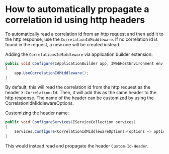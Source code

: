 # How to automatically propagate a correlation id using http headers

To automatically read a correlation id from an http request and then add it to the http response, use the `CorrelationIdMiddleware`. If no correlation id is found in the request, a new one will be created instead.

Adding the `CorrelationsIdMiddleware` via application builder extension:

```c#
public void Configure(IApplicationBuilder app, IWebHostEnvironment env)
{
    app.UseCorrelationIdMiddleware();
}
```

By default, this will read the correlation id from the http request as the header `X-Correlation-Id`. Then, it will add this as the same header to the http response. The name of the header can be customized by using the CorrelationIdMiddlewareOptions.

Customizing the header name:

```c#
public void ConfigureServices(IServiceCollection services)
{
    services.Configure<CorrelationIdMiddlewareOptions>(options => options.HeaderName = "Custom-Id-Header");
}
```

This would instead read and propagate the header `Custom-Id-Header`.